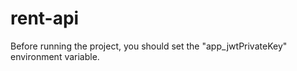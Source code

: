 # rent-api
Before running the project, you should set the "app_jwtPrivateKey" environment variable.
